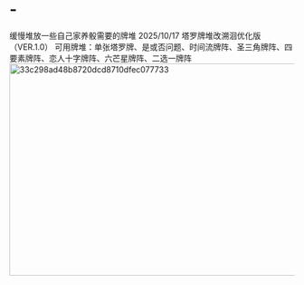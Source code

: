 # -
缓慢堆放一些自己家养骰需要的牌堆
2025/10/17 塔罗牌堆改溯洄优化版（VER.1.0）
可用牌堆：单张塔罗牌、是或否问题、时间流牌阵、圣三角牌阵、四要素牌阵、恋人十字牌阵、六芒星牌阵、二选一牌阵
<img width="1641" height="375" alt="33c298ad48b8720dcd8710dfec077733" src="https://github.com/user-attachments/assets/d893fdf4-deab-4ec1-bd48-b14272b9f78b" />
